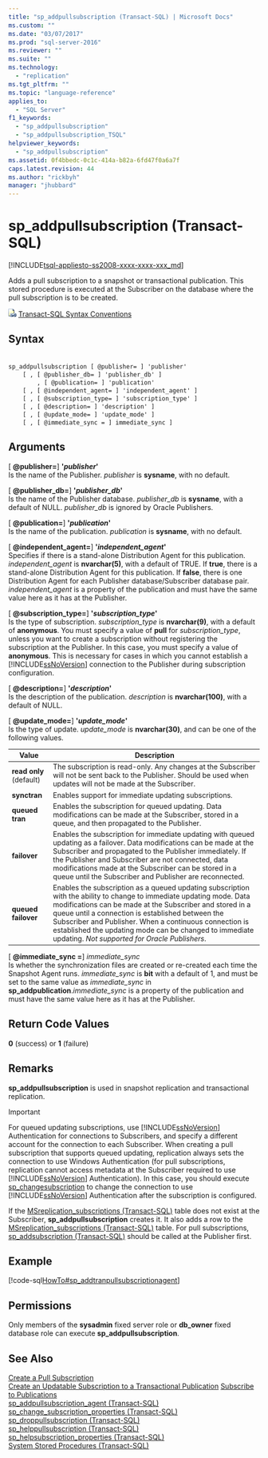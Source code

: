 ```yaml
---
title: "sp_addpullsubscription (Transact-SQL) | Microsoft Docs"
ms.custom: ""
ms.date: "03/07/2017"
ms.prod: "sql-server-2016"
ms.reviewer: ""
ms.suite: ""
ms.technology: 
  - "replication"
ms.tgt_pltfrm: ""
ms.topic: "language-reference"
applies_to: 
  - "SQL Server"
f1_keywords: 
  - "sp_addpullsubscription"
  - "sp_addpullsubscription_TSQL"
helpviewer_keywords: 
  - "sp_addpullsubscription"
ms.assetid: 0f4bbedc-0c1c-414a-b82a-6fd47f0a6a7f
caps.latest.revision: 44
ms.author: "rickbyh"
manager: "jhubbard"
---
```

# sp_addpullsubscription (Transact-SQL)
[!INCLUDE[tsql-appliesto-ss2008-xxxx-xxxx-xxx_md](../../../database-engine/configure/windows/includes/tsql-appliesto-ss2008-xxxx-xxxx-xxx-md.md)]

  Adds a pull subscription to a snapshot or transactional publication. This stored procedure is executed at the Subscriber on the database where the pull subscription is to be created.  
  
 ![Topic link icon](../../../database-engine/configure/windows/media/topic-link.gif "Topic link icon") [Transact-SQL Syntax Conventions](../../../t-sql/language-elements/transact-sql-syntax-conventions-transact-sql.md)  
  
## Syntax  
  
```  
  
sp_addpullsubscription [ @publisher= ] 'publisher'  
    [ , [ @publisher_db= ] 'publisher_db' ]  
        , [ @publication= ] 'publication'  
    [ , [ @independent_agent= ] 'independent_agent' ]  
    [ , [ @subscription_type= ] 'subscription_type' ]  
    [ , [ @description= ] 'description' ]  
    [ , [ @update_mode= ] 'update_mode' ]  
    [ , [ @immediate_sync = ] immediate_sync ]  
```  
  
## Arguments  
 [ **@publisher=**] **'***publisher***'**  
 Is the name of the Publisher. *publisher* is **sysname**, with no default.  
  
 [ **@publisher_db=**] **'***publisher_db***'**  
 Is the name of the Publisher database. *publisher_db* is **sysname**, with a default of NULL. *publisher_db* is ignored by Oracle Publishers.  
  
 [ **@publication=**] **'***publication***'**  
 Is the name of the publication. *publication* is **sysname**, with no default.  
  
 [ **@independent_agent=**] **'***independent_agent***'**  
 Specifies if there is a stand-alone Distribution Agent for this publication. *independent_agent* is **nvarchar(5)**, with a default of TRUE. If **true**, there is a stand-alone Distribution Agent for this publication. If **false**, there is one Distribution Agent for each Publisher database/Subscriber database pair. *independent_agent* is a property of the publication and must have the same value here as it has at the Publisher.  
  
 [ **@subscription_type=**] **'***subscription_type***'**  
 Is the type of subscription. *subscription_type* is **nvarchar(9)**, with a default of **anonymous**. You must specify a value of **pull** for *subscription_type*, unless you want to create a subscription without registering the subscription at the Publisher. In this case, you must specify a value of **anonymous**. This is necessary for cases in which you cannot establish a [!INCLUDE[ssNoVersion](../../../advanced-analytics/r-services/includes/ssnoversion-md.md)] connection to the Publisher during subscription configuration.  
  
 [ **@description=**] **'***description***'**  
 Is the description of the publication. *description* is **nvarchar(100)**, with a default of NULL.  
  
 [ **@update_mode=**] **'***update_mode***'**  
 Is the type of update. *update_mode* is **nvarchar(30)**, and can be one of the following values.  
  
|Value|Description|  
|-----------|-----------------|  
|**read only** (default)|The subscription is read-only. Any changes at the Subscriber will not be sent back to the Publisher. Should be used when updates will not be made at the Subscriber.|  
|**synctran**|Enables support for immediate updating subscriptions.|  
|**queued tran**|Enables the subscription for queued updating. Data modifications can be made at the Subscriber, stored in a queue, and then propagated to the Publisher.|  
|**failover**|Enables the subscription for immediate updating with queued updating as a failover. Data modifications can be made at the Subscriber and propagated to the Publisher immediately. If the Publisher and Subscriber are not connected, data modifications made at the Subscriber can be stored in a queue until the Subscriber and Publisher are reconnected.|  
|**queued failover**|Enables the subscription as a queued updating subscription with the ability to change to immediate updating mode. Data modifications can be made at the Subscriber and stored in a queue until a connection is established between the Subscriber and Publisher. When a continuous connection is established the updating mode can be changed to immediate updating. *Not supported for Oracle Publishers*.|  
  
 [ **@immediate_sync =**] *immediate_sync*  
 Is whether the synchronization files are created or re-created each time the Snapshot Agent runs. *immediate_sync* is **bit** with a default of 1, and must be set to the same value as *immediate_sync* in **sp_addpublication**.*immediate_sync* is a property of the publication and must have the same value here as it has at the Publisher.  
  
## Return Code Values  
 **0** (success) or **1** (failure)  
  
## Remarks  
 **sp_addpullsubscription** is used in snapshot replication and transactional replication.  
  
> [!IMPORTANT]  
>  For queued updating subscriptions, use [!INCLUDE[ssNoVersion](../../../advanced-analytics/r-services/includes/ssnoversion-md.md)] Authentication for connections to Subscribers, and specify a different account for the connection to each Subscriber. When creating a pull subscription that supports queued updating, replication always sets the connection to use Windows Authentication (for pull subscriptions, replication cannot access metadata at the Subscriber required to use [!INCLUDE[ssNoVersion](../../../advanced-analytics/r-services/includes/ssnoversion-md.md)] Authentication). In this case, you should execute [sp_changesubscription](../../../relational-databases/reference/system-stored-procedures/sp-changesubscription-transact-sql.md) to change the connection to use [!INCLUDE[ssNoVersion](../../../advanced-analytics/r-services/includes/ssnoversion-md.md)] Authentication after the subscription is configured.  
  
 If the [MSreplication_subscriptions &#40;Transact-SQL&#41;](../../../relational-databases/reference/system-tables/msreplication-subscriptions-transact-sql.md) table does not exist at the Subscriber, **sp_addpullsubscription** creates it. It also adds a row to the [MSreplication_subscriptions &#40;Transact-SQL&#41;](../../../relational-databases/reference/system-tables/msreplication-subscriptions-transact-sql.md) table. For pull subscriptions, [sp_addsubscription &#40;Transact-SQL&#41;](../../../relational-databases/reference/system-stored-procedures/sp-addsubscription-transact-sql.md) should be called at the Publisher first.  
  
## Example  
 [!code-sql[HowTo#sp_addtranpullsubscriptionagent](../../../relational-databases/reference/system-stored-procedures/codesnippet/tsql/sp-addpullsubscription-t_1.sql)]  
  
## Permissions  
 Only members of the **sysadmin** fixed server role or **db_owner** fixed database role can execute **sp_addpullsubscription**.  
  
## See Also  
 [Create a Pull Subscription](../../../relational-databases/replication/create-a-pull-subscription.md)   
 [Create an Updatable Subscription to a Transactional Publication](../../../relational-databases/replication/publish/create-updatable-subscription-to-transactional-publication.md)
 [Subscribe to Publications](../../../relational-databases/replication/subscribe-to-publications.md)   
 [sp_addpullsubscription_agent &#40;Transact-SQL&#41;](../../../relational-databases/reference/system-stored-procedures/sp-addpullsubscription-agent-transact-sql.md)   
 [sp_change_subscription_properties &#40;Transact-SQL&#41;](../../../relational-databases/reference/system-stored-procedures/sp-change-subscription-properties-transact-sql.md)   
 [sp_droppullsubscription &#40;Transact-SQL&#41;](../../../relational-databases/reference/system-stored-procedures/sp-droppullsubscription-transact-sql.md)   
 [sp_helppullsubscription &#40;Transact-SQL&#41;](../../../relational-databases/reference/system-stored-procedures/sp-helppullsubscription-transact-sql.md)   
 [sp_helpsubscription_properties &#40;Transact-SQL&#41;](../../../relational-databases/reference/system-stored-procedures/sp-helpsubscription-properties-transact-sql.md)   
 [System Stored Procedures &#40;Transact-SQL&#41;](../../../relational-databases/reference/system-stored-procedures/system-stored-procedures-transact-sql.md)  
  
  